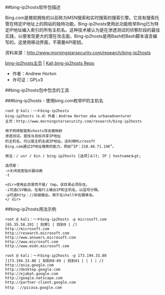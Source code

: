 ##bing-ip2hosts软件包描述

Bing.com是微软拥有的以前称为MSN搜索和实时搜索的搜索引擎。它具有搜索托管在特定IP地址上的网站的独特功能。Bing-ip2hosts使用此功能枚举Bing已为特定IP地址编入索引的所有主机名。这种技术被认为是在渗透测试的侦察阶段的最佳实践，以便发现更大的潜在攻击面。Bing-ip2hosts是用Bash的Bash脚本语言编写的。这使用移动界面，不需要API密钥。

资料来源：http://www.morningstarsecurity.com/research/bing-ip2hosts 

[bing-ip2hosts主页](http://www.morningstarsecurity.com/research/bing-ip2hosts/) | [Kali bing-ip2hosts Repo](http://git.kali.org/gitweb/?p=packages/bing-ip2hosts.git;a=summary)

- 作者：Andrew Horton
- 许可证：GPLv3

##bing-ip2hosts包中包含的工具

###bing-ip2hosts - 使用bing.com枚举IP的主机名

```
root @ kali：〜＃bing-ip2hosts 
bing-ip2hosts（o.4）作者：Andrew Horton aka urbanadventurer 
主页：http://www.morningstarsecurity.com/research/bing-ip2hosts 

用于网络智能和vhosts攻击面映射
渗透测试。查找与目标共享IP地址
的主机名，可以是主机名或IP地址。这利用Microsoft 
Bing.com通过IP地址搜索的能力，例如“IP：210.48.71.196”。

用法：/ usr / bin / bing-ip2hosts [选项]＆lt; IP | hostname＆gt; 

选项是：
-n关闭进度指示器动画
-t 

<dir>使用此目录而不是/ tmp。该目录必须存在。
-i可选CSV输出。在每行上输出IP和主机名，以逗号分隔。
-p可选http：//前缀输出。用于在shell中右键单击。
</ dir>
```
##bing-ip2hosts用法示例

```
root @ kali：〜＃bing-ip2hosts -p microsoft.com 
[65.55.58.201 | 刮擦1 | 找到0 | /] 
http://microsoft.com 
http://research.microsoft.com 
http://www.answers.microsoft.com 
http://www.microsoft.com 
http://www.msdn.microsoft.com
```

```
root @ kali：〜＃bing-ip2hosts -p 173.194.33.80 
[173.194.33.80 | 刮刮60-69 | 找到41 | | ] | /] 
http://asia.google.com 
http://desktop.google.com 
http://ejabat.google.com 
http://google.netscape.com 
http://partner-client.google.com 
http ：//picasa.google.com
```
